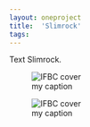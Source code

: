 ```yaml
---
layout: oneproject
title:  'Slimrock'
tags:   
---
```


Text Slimrock.


<aside>

<figure>
  <img src="/assets{{ page.url }}dialog.jpg"
    srcset="/assets{{ page.url }}dialog_2x.jpg 2x"
    alt="IFBC cover">
  <figcaption>my caption</figcaption>
</figure>

<figure>
  <img src="/assets{{ page.url }}dialog.jpg"
    srcset="/assets{{ page.url }}dialog_2x.jpg 2x"
    alt="IFBC cover">
  <figcaption>my caption</figcaption>
</figure>

</aside>
